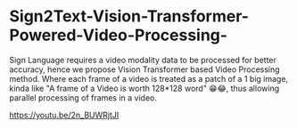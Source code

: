 # Sign2Text-Vision-Transformer-Powered-Video-Processing-
Sign Language requires a video modality data to be processed for better accuracy, hence we propose Vision Transformer based Video Processing method. Where each frame of a video is treated as a patch of a 1 big image, kinda like "A frame of a Video is worth 128*128 word" 😁😂, thus allowing parallel processing of frames in a video.


https://youtu.be/2n_BUWRjtJI
